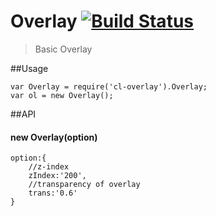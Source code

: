 Overlay [![Build Status](https://travis-ci.org/devWayne/Overlay.svg?branch=master)](https://travis-ci.org/devWayne/Overlay)
============
> Basic Overlay

##Usage

```
var Overlay = require('cl-overlay').Overlay;
var ol = new Overlay();

```

##API

#### new Overlay(option)

```
option:{
	//z-index
	zIndex:'200',
	//transparency of overlay
	trans:'0.6'
}
````
